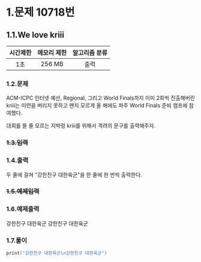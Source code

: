 # 1.문제 10718번

## 1.1.We love kriii

시간제한|메모리 제한|알고리즘 분류
|:---:|:---:|:---:|
|1초|256 MB|출력

### 1.2.문제
ACM-ICPC 인터넷 예선, Regional, 그리고 World Finals까지 이미 2회씩 진출해버린 kriii는 미련을 버리지 못하고 왠지 모르게 올 해에도 파주 World Finals 준비 캠프에 참여했다.

대회를 뜰 줄 모르는 지박령 kriii를 위해서 격려의 문구를 출력해주자.

### ~~1.3.입력~~

### 1.4.출력

두 줄에 걸쳐 "강한친구 대한육군"을 한 줄에 한 번씩 출력한다.

### ~~1.5.예제입력~~

### 1.6.예제출력
강한친구 대한육군
강한친구 대한육군

### 1.7.풀이
```swift
print("강한친구 대한육군\n강한친구 대한육군")
```
